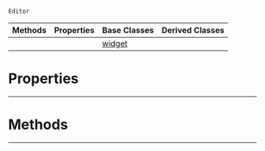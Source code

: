  `Editor`

|Methods|Properties|Base Classes|Derived Classes|
|---|---|---|---|
| | |[widget](https://github.com/PlasmaEngine/PlasmaDocs/tree/master/docs/C%2B%2B/code_reference/class_reference/widget.markdown)| |


 #  Properties


---  
 #  Methods


---  
 

 